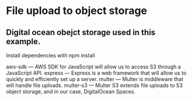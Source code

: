 
# File upload to object storage 
## Digital ocean obejct storage used in this example.

Install dependencies with npm install

aws-sdk — AWS SDK for JavaScript will allow us to access S3 through a JavaScript API.
express — Express is a web framework that will allow us to quickly and efficiently set up a server.
multer — Multer is middleware that will handle file uploads.
multer-s3 — Multer S3 extends file uploads to S3 object storage, and in our case, DigitalOcean Spaces.



